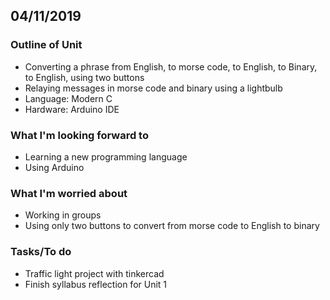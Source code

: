 04/11/2019
----

### Outline of Unit
* Converting a phrase from English, to morse code, to English, to Binary, to English, using two buttons
* Relaying messages in morse code and binary using a lightbulb
* Language: Modern C
* Hardware: Arduino IDE

### What I'm looking forward to
* Learning a new programming language
* Using Arduino

### What I'm worried about
* Working in groups
* Using only two buttons to convert from morse code to English to binary

### Tasks/To do
* Traffic light project with tinkercad
* Finish syllabus reflection for Unit 1
